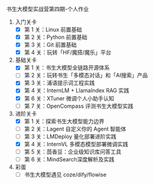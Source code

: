 书生大模型实战营第四期-个人作业

1. 入门关卡
   - [x] 第 1 关：Linux 前置基础
   - [x] 第 2 关：Python 前置基础
   - [x] 第 3 关：Git 前置基础
   - [x] 第 4 关：玩转「HF/魔搭/魔乐」平台

2. 基础关卡
   - [x] 第 1 关：书生大模型全链路开源体系
   - [ ] 第 2 关：玩转书生「多模态对话」和「AI搜索」产品
   - [x] 第 3 关：浦语提示词工程实践
   - [x] 第 4 关：InternLM + LlamaIndex RAG 实践
   - [x] 第 6 关：XTuner 微调个人小助手认知
   - [ ] 第 7 关：OpenCompass 评测书生大模型实践

3. 进阶关卡
   - [x] 第 1 关：探索书生大模型能力边界
   - [ ] 第 2 关：Lagent 自定义你的 Agent 智能体
   - [ ] 第 3 关：LMDeploy 量化部署进阶实践
   - [x] 第 4 关：InternVL 多模态模型部署微调实践
   - [ ] 第 5 关：茴香豆：企业级知识库问答工具
   - [ ] 第 6 关：MindSearch深度解析及实践

4. 彩蛋
   - [ ] 书生大模型遇见 coze/dify/flowise
